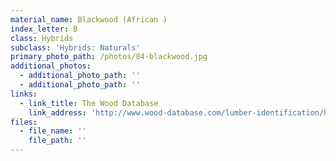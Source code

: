```yaml
---
material_name: Blackwood (African )
index_letter: B
class: Hybrids
subclass: 'Hybrids: Naturals'
primary_photo_path: /photos/84-blackwood.jpg
additional_photos:
  - additional_photo_path: ''
  - additional_photo_path: ''
links:
  - link_title: The Wood Database
    link_address: 'http://www.wood-database.com/lumber-identification/hardwoods/african-blackwood/'
files:
  - file_name: ''
    file_path: ''
---
```


